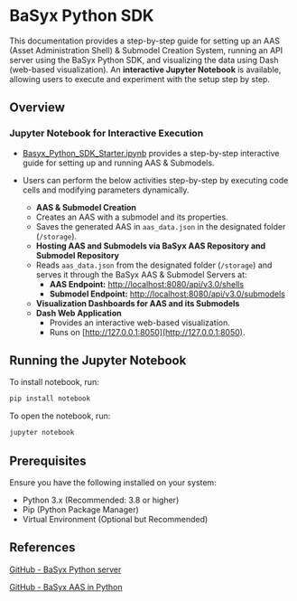 # BaSyx Python SDK

This documentation provides a step-by-step guide for setting up an AAS (Asset Administration Shell) & Submodel Creation System, running an API server using the BaSyx Python SDK, and visualizing the data using Dash (web-based visualization). An **interactive Jupyter Notebook** is available, allowing users to execute and experiment with the setup step by step.

## Overview

### **Jupyter Notebook for Interactive Execution**
  - [Basyx_Python_SDK_Starter.ipynb](./Basyx_Python_SDK_Starter.ipynb) provides a step-by-step interactive guide for setting up and running AAS & Submodels.
  - Users can perform the below activities step-by-step by executing code cells and modifying parameters dynamically.

    * **AAS & Submodel Creation**
    - Creates an AAS with a submodel and its properties.
    - Saves the generated AAS in `aas_data.json` in the designated folder (`/storage`).

    * **Hosting AAS and Submodels via BaSyx AAS Repository and Submodel Repository**
    - Reads `aas_data.json` from the designated folder (`/storage`) and serves it through the BaSyx AAS & Submodel Servers at:
        - **AAS Endpoint:** [http://localhost:8080/api/v3.0/shells](http://localhost:8080/api/v3.0/shells)
        - **Submodel Endpoint:** [http://localhost:8080/api/v3.0/submodels](http://localhost:8080/api/v3.0/submodels)

    * **Visualization Dashboards for AAS and its Submodels**
    - **Dash Web Application**  
        - Provides an interactive web-based visualization.
        - Runs on [http://127.0.0.1:8050](http://127.0.0.1:8050).
  

## **Running the Jupyter Notebook**

To install notebook, run:

```bash
pip install notebook
``` 

To open the notebook, run:

```bash
jupyter notebook
```

## Prerequisites
 Ensure you have the following installed on your system:

- Python 3.x (Recommended: 3.8 or higher)
- Pip (Python Package Manager)
- Virtual Environment (Optional but Recommended)


## References

[GitHub - BaSyx Python server](https://github.com/eclipse-basyx/basyx-python-sdk/tree/main/server)

[GitHub - BaSyx AAS in Python](https://github.com/eclipse-basyx/basyx-python-sdk/tree/main/sdk/basyx/aas)
